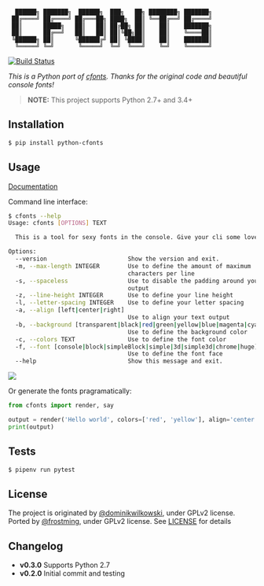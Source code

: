```
  ██████╗ ███████╗  ██████╗  ███╗   ██╗ ████████╗ ███████╗
 ██╔════╝ ██╔════╝ ██╔═══██╗ ████╗  ██║ ╚══██╔══╝ ██╔════╝
 ██║      █████╗   ██║   ██║ ██╔██╗ ██║    ██║    ███████╗
 ██║      ██╔══╝   ██║   ██║ ██║╚██╗██║    ██║    ╚════██║
 ╚██████╗ ██║      ╚██████╔╝ ██║ ╚████║    ██║    ███████║
  ╚═════╝ ╚═╝       ╚═════╝  ╚═╝  ╚═══╝    ╚═╝    ╚══════╝
```
[![Build Status](https://travis-ci.org/frostming/python-cfonts.svg?branch=master)](https://travis-ci.org/frostming/python-cfonts)

*This is a Python port of [cfonts](https://github.com/dominikwilkowski/cfonts). Thanks for the original code and beautiful console fonts!*

> **NOTE:** This project supports Python 2.7+ and 3.4+

## Installation

```bash
$ pip install python-cfonts
```

## Usage
[Documentation](https://frostming.github.io/python-cfonts/)

Command line interface:
```bash
$ cfonts --help
Usage: cfonts [OPTIONS] TEXT

  This is a tool for sexy fonts in the console. Give your cli some love.

Options:
  --version                       Show the version and exit.
  -m, --max-length INTEGER        Use to define the amount of maximum
                                  characters per line
  -s, --spaceless                 Use to disable the padding around your
                                  output
  -z, --line-height INTEGER       Use to define your line height
  -l, --letter-spacing INTEGER    Use to define your letter spacing
  -a, --align [left|center|right]
                                  Use to align your text output
  -b, --background [transparent|black|red|green|yellow|blue|magenta|cyan|white|bright_black|bright_red|bright_green|bright_yellow|bright_blue|bright_magenta|bright_cyan|bright_white]
                                  Use to define the background color
  -c, --colors TEXT               Use to define the font color
  -f, --font [console|block|simpleBlock|simple|3d|simple3d|chrome|huge]
                                  Use to define the font face
  --help                          Show this message and exit.
```
![](https://frostming.github.io/python-cfonts/_static/images/example.png)

Or generate the fonts pragramatically:

```python
from cfonts import render, say

output = render('Hello world', colors=['red', 'yellow'], align='center')
print(output)
```

## Tests

```bash
$ pipenv run pytest
```

## License

The project is originated by [@dominikwilkowski](https://github.com/dominikwilkowski), under GPLv2 license.
Ported by [@frostming](https://github.com/frostming), under GPLv2 license. See [LICENSE](/LICENSE) for details

## Changelog

- **v0.3.0** Supports Python 2.7
- **v0.2.0** Initial commit and testing
